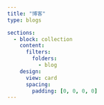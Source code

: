 ```yaml
---
title: "博客"
type: blogs

sections:
  - block: collection
    content:
      filters:
        folders:
          - blog
    design:
      view: card
      spacing:
        padding: [0, 0, 0, 0]
---
```

